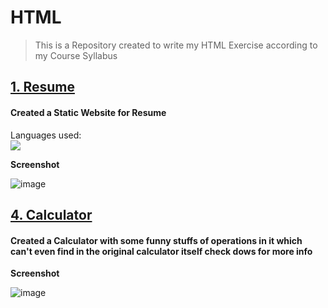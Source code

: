 # HTML
> This is a Repository created to write my HTML Exercise according to my Course Syllabus

## [1. Resume](https://my-resume-static.netlify.app/ "Visit my Profile Webpage")
<h4> Created a Static Website for Resume </h4>
  Languages used:<br>
      <img src="https://skillicons.dev/icons?i=html,css &perline = 5" />

<b>Screenshot</b>
      
![image](https://github.com/user-attachments/assets/083648eb-88eb-407b-9e6c-7af1bd558763)

       
## [4. Calculator](https://different-sci-calculator.netlify.app/ "Calculator")
<h4> Created a Calculator with some funny stuffs of operations in it which can't even find in the original calculator itself check dows for more info </h4>

<b>Screenshot</b>

![image](https://github.com/user-attachments/assets/9d1426dd-5f56-4ca0-8b97-6466780ae632)

